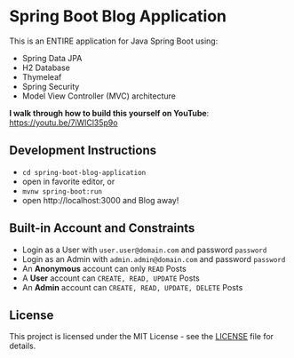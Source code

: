 # Spring Boot Blog Application

This is an ENTIRE application for Java Spring Boot using:
- Spring Data JPA
- H2 Database
- Thymeleaf
- Spring Security
- Model View Controller (MVC) architecture

**I walk through how to build this yourself on YouTube**: https://youtu.be/7iWlCl35p9o

## Development Instructions

- `cd spring-boot-blog-application`
- open in favorite editor, or
- `mvnw spring-boot:run`
- open http://localhost:3000 and Blog away!

## Built-in Account and Constraints

- Login as a User with `user.user@domain.com` and password `password`
- Login as an Admin with `admin.admin@domain.com` and password `password`
- An **Anonymous** account can only `READ` Posts
- A **User** account can `CREATE, READ, UPDATE` Posts
- An **Admin** account can `CREATE, READ, UPDATE, DELETE` Posts


## License

This project is licensed under the MIT License - see the [LICENSE](LICENSE) file for details.
